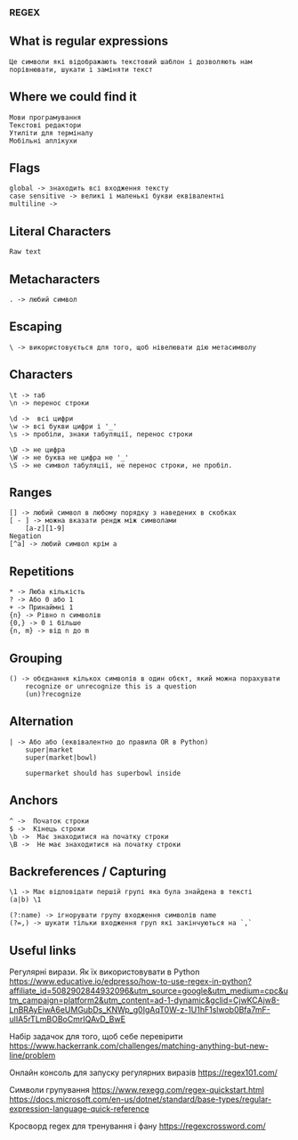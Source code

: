 ### REGEX 

## What is regular expressions 

    Це символи які відображають текстовий шаблон і дозволяють нам
    порівнювати, шукати і заміняти текст
 
## Where we could find it 

    Мови програмування
    Текстові редактори
    Утиліти для терміналу
    Мобільні аплікухи
    
    
## Flags

    global -> знаходить всі входження тексту
    case sensitive -> великі і маленькі букви еквівалентні
    multiline ->
    
    
## Literal Characters

    Raw text
    
    
## Metacharacters

    . -> любий символ
     
## Escaping 

    \ -> використовується для того, щоб нівелювати дію метасимволу
    
## Characters

    \t -> таб
    \n -> перенос строки

    \d ->  всі цифри
    \w -> всі букви цифри і '_'
    \s -> пробіли, знаки табуляції, перенос строки
    
    \D -> не цифра
    \W -> не буква не цифра не '_'
    \S -> не символ табуляції, не перенос строки, не пробіл.
    
## Ranges 

    [] -> любий символ в любому порядку з наведених в скобках
    [ - ] -> можна вказати рендж між символами
        [a-z][1-9]
    Negation
    [^a] -> любий символ крім а

## Repetitions 

    * -> Люба кількість
    ? -> Або 0 або 1
    + -> Принаймні 1
    {n} -> Рівно n символів
    {0,} -> 0 і більше
    {n, m} -> від n до m
    
## Grouping 
    () -> обєднання кількох символів в один обєкт, який можна порахувати 
        recognize or unrecognize this is a question
        (un)?recognize
        
## Alternation

    | -> Або або (еквівалентно до правила OR в Python)
        super|market
        super(market|bowl)
        
        supermarket should has superbowl inside
        
        
## Anchors

    ^ ->  Початок строки
    $ ->  Кінець строки
    \b ->  Має знаходитися на початку строки
    \B ->  Не має знаходитися на початку строки
    
    
## Backreferences / Capturing
 
    \1 -> Має відповідати першій групі яка була знайдена в тексті
    (a|b) \1
    
    (?:name) -> ігнорувати групу входження символів name
    (?=,) -> шукати тільки входження груп які закінчуються на `,`
    
## Useful links

Регулярні вирази. Як їх використовувати в Python
https://www.educative.io/edpresso/how-to-use-regex-in-python?affiliate_id=5082902844932096&utm_source=google&utm_medium=cpc&utm_campaign=platform2&utm_content=ad-1-dynamic&gclid=CjwKCAjw8-LnBRAyEiwA6eUMGubDs_KNWp_g0IgAqT0W-z-1U1hF1slwob0Bfa7mF-ulIA5rTLmBOBoCmrIQAvD_BwE


Набір задачок для того, щоб себе перевірити
https://www.hackerrank.com/challenges/matching-anything-but-new-line/problem

Онлайн консоль для запуску регулярних виразів
https://regex101.com/


Символи групування
https://www.rexegg.com/regex-quickstart.html
https://docs.microsoft.com/en-us/dotnet/standard/base-types/regular-expression-language-quick-reference

Кросворд regex для тренування і фану
https://regexcrossword.com/